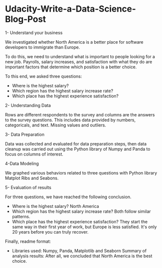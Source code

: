 # Udacity-Write-a-Data-Science-Blog-Post

1- Understand your business

We investigated whether North America is a better place for software developers to immigrate than Europe.

To do this, we need to understand what is important to people looking for a new job. Payrolls, salary increases, and satisfaction with what they do are important factors that determine which position is a better choice.

To this end, we asked three questions:
- Where is the highest salary?
- Which region has the highest salary increase rate?
- Which place has the highest experience satisfaction?

2- Understanding Data

Rows are different respondents to the survey and columns are the answers to the survey questions. This includes data provided by numbers, categoricals, and text. Missing values and outliers.

3- Data Preparation

Data was collected and evaluated for data preparation steps, then data cleanup was carried out using the Python library of Numpy and Panda to focus on columns of interest.

4-Data Modeling

We graphed various behaviors related to three questions with Python library Matplot Ribs and Seabons.

5- Evaluation of results

For three questions, we have reached the following conclusion.
- Where is the highest salary? North America
- Which region has the highest salary increase rate? Both follow similar patterns.
- Which place has the highest experience satisfaction? They start the same way in their first year of work, but Europe is less satisfied. It's only 20 years before you can truly recover.

Finally, readme format:

- Libraries used: Numpy, Panda, Matplotlib and Seaborn
Summary of analysis results: After all, we concluded that North America is the best choice.